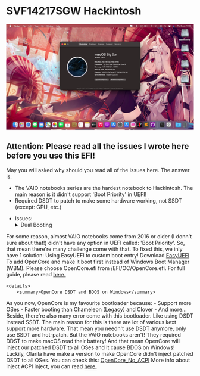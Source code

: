 # SVF14217SGW Hackintosh

![lspcon_debug](./img/desktop.png)

## Attention: Please read all the issues I wrote here before you use this EFI!
May you will asked why should you read all of the issues here. The answer is:
- The VAIO notebooks series are the hardest notebook to Hackintosh. The main reason is it didn't support 'Boot Priority' in UEFI!
- Required DSDT to patch to make some hardware working, not SSDT (except: GPU, etc.)

* Issues:
	<details>
		<summary>Dual Booting</summary>
For some reason, almost VAIO notebooks come from 2016 or older (I donn't sure about that!) didn't have any option in UEFI called: 'Boot Priority'. So, that mean there're many challenge come with that. To fixed this, we inly have 1 solution: Using EasyUEFI to custom boot entry! Download <a href="https://www.easyuefi.com/index-us.html">EasyUEFI</a>
To add OpenCore and make it boot first instead of Windows Boot Manager (WBM). Please choose OpenCore.efi from /EFI/OC/OpenCore.efi. For full guide, please read <a href="https://www.olarila.com/topic/13072-dual-boot-guide-clover-and-open-core/">here.</a>
	</details>

	<details>
		<summary>OpenCore DSDT and BDOS on Windows</summary>
As you now, OpenCore is my favourite bootloader because:
	- Support more OSes
	- Faster booting than Chameleon (Legacy) and Clover
	- And more...
Beside, there're also many error come with this bootloader. Like using DSDT instead SSDT. The main reason for this is there are lot of various kext support more hardware. That mean you needn't use DSDT anymore, only use SSDT and hot-patch. But the VAIO notebooks aren't! They required DDST to make macOS read their battery! And that mean OpenCore will inject our patched DSDT to all OSes and it cause BDOS on Windows! Luckily, Olarila have make a version to make OpenCore didn't inject patched DSDT to all OSes. You can check this: <a href="https://github.com/OlarilaHackintosh/OpenCore_NO_ACPI">OpenCore_No_ACPI</a>
More info about inject ACPI inject, you can read <a href="https://dortania.github.io/OpenCore-Install-Guide/why-oc.html#does-opencore-always-inject-smbios-and-acpi-data-into-other-oses">here.</a>
	</details>
